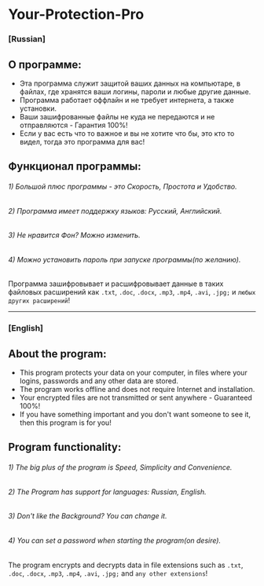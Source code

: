 # Your-Protection-Pro

<h3>[Russian]</h3>
<h2>О программе:</h2>

- Эта программа служит защитой ваших данных на компьютаре, в файлах, где хранятся ваши логины, пароли и любые другие данные.
- Программа работает оффлайн и не требует интернета, а также установки.
- Ваши зашифрованные файлы не куда не передаются и не отправляются - Гарантия 100%!
- Если у вас есть что то важное и вы не хотите что бы, это кто то видел, тогда это программа для вас!

<h2>Функционал программы:</h2>

<h6>1) Большой плюс программы - это Скорость, Простота и Удобство.</h6>
<h6>2) Программа имеет поддержку языков: Русский, Английский.</h6>
<h6>3) Не нравится Фон? Можно изменить.</h6>
<h6>4) Можно установить пароль при запуске программы(по желанию).</h6>

Программа зашифровывает и расшифровывает данные в таких файловых расширений как `.txt`, `.doc`, `.docx`, `.mp3`, `.mp4`, `.avi`, `.jpg;` и `любых других расширений`!

<hr>

<h3>[English]</h3>
<h2>About the program:</h2> 

- This program protects your data on your computer, in files where your logins, passwords and any other data are stored.
- The program works offline and does not require Internet and installation.
- Your encrypted files are not transmitted or sent anywhere - Guaranteed 100%!
- If you have something important and you don't want someone to see it, then this program is for you!

<h2>Program functionality:</h2> 

<h6>1) The big plus of the program is Speed, Simplicity and Convenience.</h6>
<h6>2) The Program has support for languages: Russian, English.</h6>
<h6>3) Don't like the Background? You can change it.</h6>
<h6>4) You can set a password when starting the program(on desire).</h6>

The program encrypts and decrypts data in file extensions such as `.txt`, `.doc`, `.docx`, `.mp3`, `.mp4`, `.avi`, `.jpg;` and `any other extensions`!
